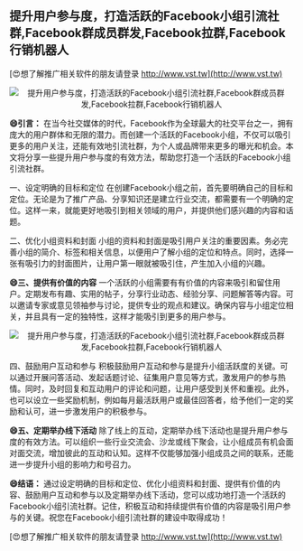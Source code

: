 ## **提升用户参与度，打造活跃的Facebook小组引流社群,Facebook群成员群发,Facebook拉群,Facebook行销机器人**

[😍想了解推广相关软件的朋友请登录 http://www.vst.tw](http://www.vst.tw)

 <center><img src="https://vst.tw/MP4/tuiguang/png/1.png" alt="提升用户参与度，打造活跃的Facebook小组引流社群,Facebook群成员群发,Facebook拉群,Facebook行销机器人"></center>

**😄引言：**
在当今社交媒体的时代，Facebook作为全球最大的社交平台之一，拥有庞大的用户群体和无限的潜力。而创建一个活跃的Facebook小组，不仅可以吸引更多的用户关注，还能有效地引流社群，为个人或品牌带来更多的曝光和机会。本文将分享一些提升用户参与度的有效方法，帮助您打造一个活跃的Facebook小组引流社群。

一、设定明确的目标和定位
在创建Facebook小组之前，首先要明确自己的目标和定位。无论是为了推广产品、分享知识还是建立行业交流，都需要有一个明确的定位。这样一来，就能更好地吸引到相关领域的用户，并提供他们感兴趣的内容和话题。

二、优化小组资料和封面
小组的资料和封面是吸引用户关注的重要因素。务必完善小组的简介、标签和相关信息，以便用户了解小组的定位和特点。同时，选择一张有吸引力的封面图片，让用户第一眼就被吸引住，产生加入小组的兴趣。

**😄三、提供有价值的内容**
一个活跃的小组需要有有价值的内容来吸引和留住用户。定期发布有趣、实用的帖子，分享行业动态、经验分享、问题解答等内容。可以邀请专家或意见领袖参与讨论，提供专业的观点和建议。确保内容与小组定位相关，并且具有一定的独特性，这样才能吸引到更多的用户参与。

 <center><img src="https://vst.tw/MP4/tuiguang/png/4.png" alt="提升用户参与度，打造活跃的Facebook小组引流社群,Facebook群成员群发,Facebook拉群,Facebook行销机器人"></center>

四、鼓励用户互动和参与
积极鼓励用户互动和参与是提升小组活跃度的关键。可以通过开展问答活动、发起话题讨论、征集用户意见等方式，激发用户的参与热情。同时，及时回复和互动用户的评论和问题，让用户感受到关怀和重视。此外，也可以设立一些奖励机制，例如每月最活跃用户或最佳回答者，给予他们一定的奖励和认可，进一步激发用户的积极参与。

**😄五、定期举办线下活动**
除了线上的互动，定期举办线下活动也是提升用户参与度的有效方法。可以组织一些行业交流会、沙龙或线下聚会，让小组成员有机会面对面交流，增加彼此的互动和认知。这样不仅能够加强小组成员之间的联系，还能进一步提升小组的影响力和号召力。

**😄结语：**
通过设定明确的目标和定位、优化小组资料和封面、提供有价值的内容、鼓励用户互动和参与以及定期举办线下活动，您可以成功地打造一个活跃的Facebook小组引流社群。记住，积极互动和持续提供有价值的内容是吸引用户参与的关键。祝您在Facebook小组引流社群的建设中取得成功！

[😍想了解推广相关软件的朋友请登录 http://www.vst.tw](http://www.vst.tw)



